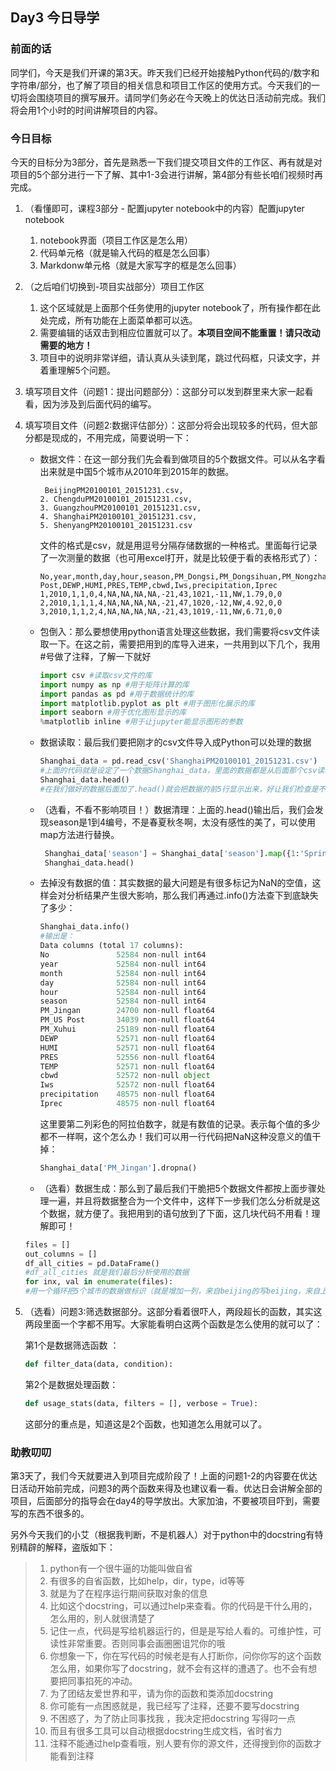 ## Day3 今日导学

### 前面的话

同学们，今天是我们开课的第3天。昨天我们已经开始接触Python代码的/数字和字符串/部分，也了解了项目的相关信息和项目工作区的使用方式。今天我们的一切将会围绕项目的撰写展开。请同学们务必在今天晚上的优达日活动前完成。我们将会用1个小时的时间讲解项目的内容。

### 今日目标

今天的目标分为3部分，首先是熟悉一下我们提交项目文件的工作区、再有就是对项目的5个部分进行一下了解、其中1-3会进行讲解，第4部分有些长咱们视频时再完成。

1. （看懂即可，课程3部分 - 配置jupyter notebook中的内容）配置jupyter notebook
   1. notebook界面（项目工作区是怎么用）
   2. 代码单元格（就是输入代码的框是怎么回事）
   3. Markdonw单元格（就是大家写字的框是怎么回事）

2. （之后咱们切换到-项目实战部分）项目工作区
   1. 这个区域就是上面那个任务使用的jupyter notebook了，所有操作都在此处完成，所有功能在上面菜单都可以选。
   2. 需要编辑的话双击到相应位置就可以了。**本项目空间不能重置！请只改动需要的地方！**
   3. 项目中的说明非常详细，请认真从头读到尾，跳过代码框，只读文字，并着重理解5个问题。

3. 填写项目文件（问题1：提出问题部分）：这部分可以发到群里来大家一起看看，因为涉及到后面代码的编写。

4. 填写项目文件（问题2:数据评估部分）：这部分将会出现较多的代码，但大部分都是现成的，不用完成，简要说明一下：

   - 数据文件：在这一部分我们先会看到做项目的5个数据文件。可以从名字看出来就是中国5个城市从2010年到2015年的数据。

     ```
      BeijingPM20100101_20151231.csv,
     2. ChengduPM20100101_20151231.csv,
     3. GuangzhouPM20100101_20151231.csv,
     4. ShanghaiPM20100101_20151231.csv,
     5. ShenyangPM20100101_20151231.csv
     ```

     文件的格式是csv，就是用逗号分隔存储数据的一种格式。里面每行记录了一次测量的数据（也可用excel打开，就是比较便于看的表格形式了）：

     ```
     No,year,month,day,hour,season,PM_Dongsi,PM_Dongsihuan,PM_Nongzhanguan,PM_US Post,DEWP,HUMI,PRES,TEMP,cbwd,Iws,precipitation,Iprec
     1,2010,1,1,0,4,NA,NA,NA,NA,-21,43,1021,-11,NW,1.79,0,0
     2,2010,1,1,1,4,NA,NA,NA,NA,-21,47,1020,-12,NW,4.92,0,0
     3,2010,1,1,2,4,NA,NA,NA,NA,-21,43,1019,-11,NW,6.71,0,0
     ```

   - 包倒入：那么要想使用python语言处理这些数据，我们需要将csv文件读取一下。在这之前，需要把用到的库导入进来，一共用到以下几个，我用#号做了注释，了解一下就好

     ```python
     import csv #读取csv文件的库
     import numpy as np #用于矩阵计算的库
     import pandas as pd #用于数据统计的库
     import matplotlib.pyplot as plt #用于图形化展示的库
     import seaborn #用于优化图形显示的库
     %matplotlib inline #用于让jupyter能显示图形的参数
     ```

   - 数据读取：最后我们要把刚才的csv文件导入成Python可以处理的数据

     ```python
     Shanghai_data = pd.read_csv('ShanghaiPM20100101_20151231.csv')
     #上面的代码就是设定了一个数据Shanghai_data，里面的数据都是从后面那个csv读取来的。导入的方法就是pd.read_csv()。pd是我们刚到入的库，read_csv()的意思就是把括弧里面的csv读进来。
     Shanghai_data.head()
     #在我们做好的数据后面加了.head()就会把数据的前5行显示出来，好让我们检查是不是成功了
     ```

   - （选看，不看不影响项目！）数据清理：上面的.head()输出后，我们会发现season是1到4编号，不是春夏秋冬啊，太没有感性的美了，可以使用map方法进行替换。

     ```python
      Shanghai_data['season'] = Shanghai_data['season'].map({1:'Spring', 2:'Summer', 3:'Autumn', 4: 'Winter'})
      Shanghai_data.head()
     ```

   - 去掉没有数据的值：其实数据的最大问题是有很多标记为NaN的空值，这样会对分析结果产生很大影响，那么我们再通过.info()方法查下到底缺失了多少：

     ```python
     Shanghai_data.info()
     #输出是：
     Data columns (total 17 columns):
     No               52584 non-null int64
     year             52584 non-null int64
     month            52584 non-null int64
     day              52584 non-null int64
     hour             52584 non-null int64
     season           52584 non-null int64
     PM_Jingan        24700 non-null float64
     PM_US Post       34039 non-null float64
     PM_Xuhui         25189 non-null float64
     DEWP             52571 non-null float64
     HUMI             52571 non-null float64
     PRES             52556 non-null float64
     TEMP             52571 non-null float64
     cbwd             52572 non-null object
     Iws              52572 non-null float64
     precipitation    48575 non-null float64
     Iprec            48575 non-null float64
     ```

     这里要第二列彩色的阿拉伯数字，就是有数值的记录。表示每个值的多少都不一样啊，这个怎么办！我们可以用一行代码把NaN这种没意义的值干掉：

     ```python
     Shanghai_data['PM_Jingan'].dropna()
     ```

   - （选看）数据生成：那么到了最后我们干脆把5个数据文件都按上面步骤处理一遍，并且将数据整合为一个文件中，这样下一步我们怎么分析就是这个数据，就方便了。我把用到的语句放到了下面，这几块代码不用看！理解即可！

    ```python
    files = []
    out_columns = []
    df_all_cities = pd.DataFrame()
    #df_all_cities 就是我们最后分析使用的数据
    for inx, val in enumerate(files):
    #用一个循环把5个城市的数据做标识（就是增加一列，来自beijing的写beijing，来自上海的写上海，便于后续筛选）
    ```

5. （选看）问题3:筛选数据部分。这部分看着很吓人，两段超长的函数，其实这两段里面一个字都不用写。大家能看明白这两个函数是怎么使用的就可以了：

   第1个是数据筛选函数 ：

    ```python
   def filter_data(data, condition):
    ```
   第2个是数据处理函数：  

    ```python
   def usage_stats(data, filters = [], verbose = True):
    ```
   这部分的重点是，知道这是2个函数，也知道怎么用就可以了。
### 助教叨叨

第3天了，我们今天就要进入到项目完成阶段了！上面的问题1-2的内容要在优达日活动开始前完成，问题3的两个函数来得及也建议看一看。优达日会讲解全部的项目，后面部分的指导会在day4的导学放出。大家加油，不要被项目吓到，需要写的东西不很多的。

另外今天我们的小艾（根据我判断，不是机器人）对于python中的docstring有特别精辟的解释，盗版如下：

> 1. python有一个很牛逼的功能叫做自省 
> 2. 有很多的自省函数，比如help，dir，type，id等等
> 3. 就是为了在程序运行期间获取对象的信息 
> 4. 比如这个docstring，可以通过help来查看。你的代码是干什么用的，怎么用的，别人就很清楚了 
> 5. 记住一点，代码是写给机器运行的，但是是写给人看的。可维护性，可读性非常重要。否则同事会画圈圈诅咒你的哦 
> 6. 你想象一下，你在写代码的时候老是有人打断你，问你你写的这个函数怎么用，如果你写了docstring，就不会有这样的遭遇了。也不会有想要把同事掐死的冲动。 
> 7. 为了团结友爱世界和平，请为你的函数和类添加docstring 
> 8. 你可能有一点困惑就是，我已经写了注释，还要不要写docstring 
> 9. 不困惑了，为了防止同事找我 ，我决定把docstring 写得叼一点 
> 10. 而且有很多工具可以自动根据docstring生成文档，省时省力 
> 11. 注释不能通过help查看哦，别人要有你的源文件，还得搜到你的函数才能看到注释 